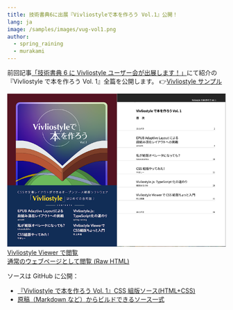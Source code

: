 ```yaml
---
title: 技術書典6に出展『Vivliostyleで本を作ろう Vol.1』公開！
lang: ja
image: /samples/images/vug-vol1.png
author:
  - spring_raining
  - murakami
---
```


前回記事[「技術書典 6 に Vivliostyle ユーザー会が出展します！」](/ja/blog/2019/04/13/appearance-of-user-group-in-tbf06)にて紹介の『Vivliostyle で本を作ろう Vol. 1』全篇を公開します。
👉[Vivliostyle サンプル](/ja/samples/)

[![『Vivliostyle で本を作ろう Vol. 1』](/samples/images/vug-vol1.png) Vivliostyle Viewer で閲覧](https://vivliostyle.org/viewer/#b=https://vivliostyle.github.io/vivliostyle_doc/ja/vivliostyle-user-group-vol1/index.html&renderAllPages=true)  
[通常のウェブページとして閲覧 (Raw HTML)](https://vivliostyle.github.io/vivliostyle_doc/ja/vivliostyle-user-group-vol1/index.html)

ソースは GitHub に公開：

- [『Vivliostyle で本を作ろう Vol. 1』CSS 組版ソース(HTML+CSS)](https://github.com/vivliostyle/vivliostyle_doc/tree/gh-pages/ja/vivliostyle-user-group-vol1)
- [原稿（Markdown など）からビルドできるソース一式](https://github.com/spring-raining/tbf06-draft)
